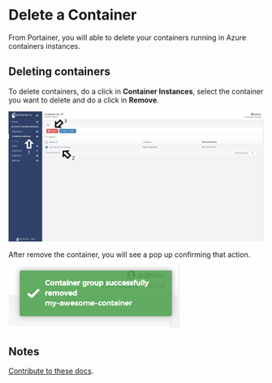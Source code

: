 # Delete a Container

From Portainer, you will able to delete your containers running in Azure containers instances.

## Deleting containers

To delete containers, do a click in <b>Container Instances</b>, select the container you want to delete and do a click in <b>Remove</b>.

![delete](assets/delete-1.png)

After remove the container, you will see a pop up confirming that action. 

![delete](assets/delete-2.png)

## Notes

[Contribute to these docs](https://github.com/portainer/portainer-docs/blob/master/contributing.md).